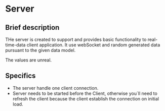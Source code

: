 # Server

## Brief description

THe server is created to support and provides basic functionality to
real-time-data client application.
It use webSocket and random generated data pursuant to the given data model.

The values are unreal.

## Specifics

* The server handle one client connection.
* Server needs to be started before the Client, otherwise you`ll need to refresh the client because
the client establish the connection on initial load.